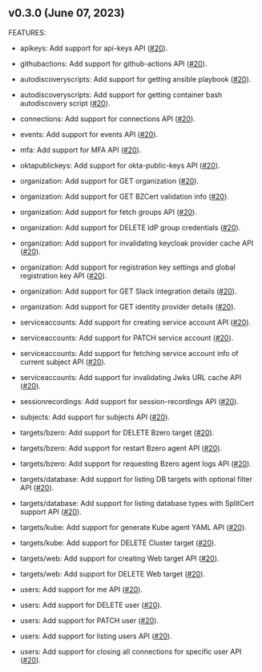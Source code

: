 ## v0.3.0 (June 07, 2023)

FEATURES:


* apikeys: Add support for api-keys API ([#20](https://github.com/bastionzero/bastionzero-sdk-go/issues/20)).


* githubactions: Add support for github-actions API ([#20](https://github.com/bastionzero/bastionzero-sdk-go/issues/20)).


* autodiscoveryscripts: Add support for getting ansible playbook ([#20](https://github.com/bastionzero/bastionzero-sdk-go/issues/20)).


* autodiscoveryscripts: Add support for getting container bash autodiscovery script ([#20](https://github.com/bastionzero/bastionzero-sdk-go/issues/20)).


* connections: Add support for connections API ([#20](https://github.com/bastionzero/bastionzero-sdk-go/issues/20)).


* events: Add support for events API ([#20](https://github.com/bastionzero/bastionzero-sdk-go/issues/20)).


* mfa: Add support for MFA API ([#20](https://github.com/bastionzero/bastionzero-sdk-go/issues/20)).


* oktapublickeys: Add support for okta-public-keys API ([#20](https://github.com/bastionzero/bastionzero-sdk-go/issues/20)).


* organization: Add support for GET organization ([#20](https://github.com/bastionzero/bastionzero-sdk-go/issues/20)).


* organization: Add support for GET BZCert validation info ([#20](https://github.com/bastionzero/bastionzero-sdk-go/issues/20)).


* organization: Add support for fetch groups API ([#20](https://github.com/bastionzero/bastionzero-sdk-go/issues/20)).


* organization: Add support for DELETE IdP group credentials ([#20](https://github.com/bastionzero/bastionzero-sdk-go/issues/20)).


* organization: Add support for invalidating keycloak provider cache API ([#20](https://github.com/bastionzero/bastionzero-sdk-go/issues/20)).


* organization: Add support for registration key settings and global registration key API ([#20](https://github.com/bastionzero/bastionzero-sdk-go/issues/20)).


* organization: Add support for GET Slack integration details ([#20](https://github.com/bastionzero/bastionzero-sdk-go/issues/20)).


* organization: Add support for GET identity provider details ([#20](https://github.com/bastionzero/bastionzero-sdk-go/issues/20)).


* serviceaccounts: Add support for creating service account API ([#20](https://github.com/bastionzero/bastionzero-sdk-go/issues/20)).


* serviceaccounts: Add support for PATCH service account ([#20](https://github.com/bastionzero/bastionzero-sdk-go/issues/20)).


* serviceaccounts: Add support for fetching service account info of current subject API ([#20](https://github.com/bastionzero/bastionzero-sdk-go/issues/20)).


* serviceaccounts: Add support for invalidating Jwks URL cache API ([#20](https://github.com/bastionzero/bastionzero-sdk-go/issues/20)).


* sessionrecordings: Add support for session-recordings API ([#20](https://github.com/bastionzero/bastionzero-sdk-go/issues/20)).


* subjects: Add support for subjects API ([#20](https://github.com/bastionzero/bastionzero-sdk-go/issues/20)).


* targets/bzero: Add support for DELETE Bzero target ([#20](https://github.com/bastionzero/bastionzero-sdk-go/issues/20)).


* targets/bzero: Add support for restart Bzero agent API ([#20](https://github.com/bastionzero/bastionzero-sdk-go/issues/20)).


* targets/bzero: Add support for requesting Bzero agent logs API ([#20](https://github.com/bastionzero/bastionzero-sdk-go/issues/20)).


* targets/database: Add support for listing DB targets with optional filter API ([#20](https://github.com/bastionzero/bastionzero-sdk-go/issues/20)).


* targets/database: Add support for listing database types with SplitCert support API ([#20](https://github.com/bastionzero/bastionzero-sdk-go/issues/20)).


* targets/kube: Add support for generate Kube agent YAML API ([#20](https://github.com/bastionzero/bastionzero-sdk-go/issues/20)).


* targets/kube: Add support for DELETE Cluster target ([#20](https://github.com/bastionzero/bastionzero-sdk-go/issues/20)).


* targets/web: Add support for creating Web target API ([#20](https://github.com/bastionzero/bastionzero-sdk-go/issues/20)).


* targets/web: Add support for DELETE Web target ([#20](https://github.com/bastionzero/bastionzero-sdk-go/issues/20)).


* users: Add support for me API ([#20](https://github.com/bastionzero/bastionzero-sdk-go/issues/20)).


* users: Add support for DELETE user ([#20](https://github.com/bastionzero/bastionzero-sdk-go/issues/20)).


* users: Add support for PATCH user ([#20](https://github.com/bastionzero/bastionzero-sdk-go/issues/20)).


* users: Add support for listing users API ([#20](https://github.com/bastionzero/bastionzero-sdk-go/issues/20)).


* users: Add support for closing all connections for specific user API ([#20](https://github.com/bastionzero/bastionzero-sdk-go/issues/20)).


